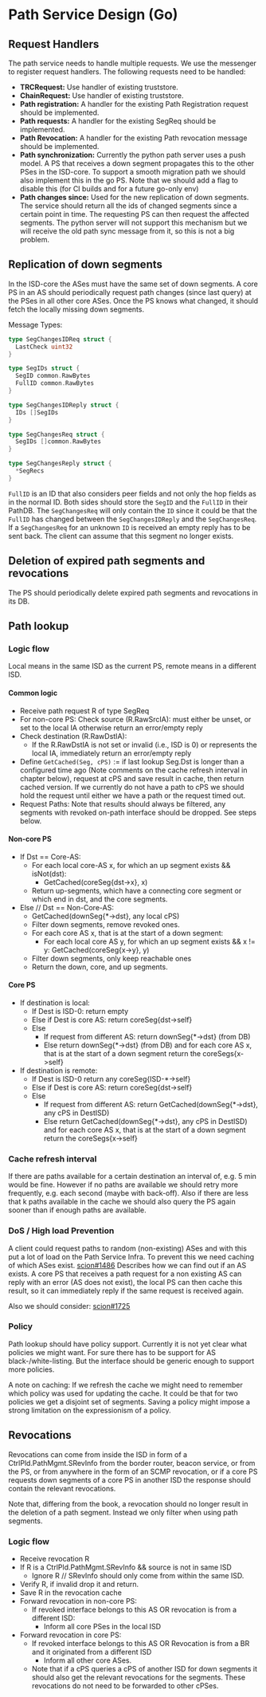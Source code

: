 # Path Service Design (Go)

## Request Handlers

The path service needs to handle multiple requests. We use the messenger to register request handlers. The following requests need to be handled:

* __TRCRequest:__ Use handler of existing truststore.
* __ChainRequest:__ Use handler of existing truststore.
* __Path registration:__ A handler for the existing Path Registration request should be implemented.
* __Path requests:__ A handler for the existing SegReq should be implemented.
* __Path Revocation:__ A handler for the existing Path revocation message should be implemented.
* __Path synchronization:__ Currently the python path server uses a push model. A PS that receives a down segment propagates this to the other PSes in the ISD-core. To support a smooth migration path we should also implement this in the go PS. Note that we should add a flag to disable this (for CI builds and for a future go-only env)
* __Path changes since:__ Used for the new replication of down segments. The service should return all the ids of changed segments since a certain point in time. The requesting PS can then request the affected segments. The python server will not support this mechanism but we will receive the old path sync message from it, so this is not a big problem.

## Replication of down segments

In the ISD-core the ASes must have the same set of down segments. A core PS in an AS should periodically request path changes (since last query) at the PSes in all other core ASes. Once the PS knows what changed, it should fetch the locally missing down segments.

Message Types:

```go
type SegChangesIDReq struct {
  LastCheck uint32
}

type SegIDs struct {
  SegID common.RawBytes
  FullID common.RawBytes
}

type SegChangesIDReply struct {
  IDs []SegIDs
}

type SegChangesReq struct {
  SegIDs []common.RawBytes
}

type SegChangesReply struct {
  *SegRecs
}
```

`FullID` is an ID that also considers peer fields and not only the hop fields as in the normal ID.
Both sides should store the `SegID` and the `FullID` in their PathDB.
The `SegChangesReq` will only contain the `ID` since it could be that the `FullID` has changed between the `SegChangesIDReply` and the `SegChangesReq`.
If a `SegChangesReq` for an unknown `ID` is received an empty reply has to be sent back. The client can assume that this segment no longer exists.

## Deletion of expired path segments and revocations

The PS should periodically delete expired path segments and revocations in its DB.

## Path lookup

### Logic flow

Local means in the same ISD as the current PS, remote means in a different ISD.

#### Common logic

* Receive path request R of type SegReq
* For non-core PS: Check source (R.RawSrcIA): must either be unset, or set to the local IA otherwise return an error/empty reply
* Check destination (R.RawDstIA):
  * If the R.RawDstIA is not set or invalid (i.e., ISD is 0) or represents the local IA, immediately return an error/empty reply
* Define `GetCached(Seg, cPS)` := if last lookup Seg.Dst is longer than a configured time ago (Note comments on the cache refresh interval in chapter below), request at cPS and save result in cache, then return cached version. If we currently do not have a path to cPS we should hold the request until either we have a path or the request timed out.
* Request Paths: Note that results should always be filtered, any segments with revoked on-path interface should be dropped. See steps below.

#### Non-core PS

* If Dst == Core-AS:
  * For each local core-AS x, for which an up segment exists && isNot(dst):
    * GetCached(coreSeg{dst->x}, x)
  * Return up-segments, which have a connecting core segment or which end in dst, and the core segments.
* Else // Dst == Non-Core-AS:
  * GetCached(downSeg{*->dst}, any local cPS)
  * Filter down segments, remove revoked ones.
  * For each core AS x, that is at the start of a down segment:
    * For each local core AS y, for which an up segment exists && x != y: GetCached(coreSeg{x->y}, y)
  * Filter down segments, only keep reachable ones
  * Return the down, core, and up segments.

#### Core PS

* If destination is local:
  * If Dest is ISD-0: return empty
  * Else if Dest is core AS: return coreSeg{dst->self}
  * Else
    * If request from different AS: return downSeg{*->dst} (from DB)
    * Else return downSeg{*->dst} (from DB) and for each core AS x, that is at the start of a down segment return the coreSegs{x->self}
* If destination is remote:
  * If Dest is ISD-0 return any coreSeg{ISD-*->self}
  * Else if Dest is core AS: return coreSeg{dst->self}
  * Else
    * If request from different AS: return GetCached(downSeg{*->dst}, any cPS in DestISD)
    * Else return GetCached(downSeg{*->dst}, any cPS in DestISD) and for each core AS x, that is at the start of a down segment return the coreSegs{x->self}

### Cache refresh interval

If there are paths available for a certain destination an interval of, e.g. 5 min would be fine. However if no paths are available we should retry more frequently, e.g. each second (maybe with back-off). Also if there are less that k paths available in the cache we should also query the PS again sooner than if enough paths are available.

### DoS / High load Prevention

A client could request paths to random (non-existing) ASes and with this put a lot of load on the Path Service Infra. To prevent this we need caching of which ASes exist. [scion#1486](https://github.com/scionproto/scion/issues/1486) Describes how we can find out if an AS exists. A core PS that receives a path request for a non existing AS can reply with an error (AS does not exist), the local PS can then cache this result, so it can immediately reply if the same request is received again.

Also we should consider: [scion#1725](https://github.com/scionproto/scion/issues/1725)

### Policy

Path lookup should have policy support. Currently it is not yet clear what policies we might want. For sure there has to be support for AS black-/white-listing. But the interface should be generic enough to support more policies.

A note on caching:
If we refresh the cache we might need to remember which policy was used for updating the cache. It could be that for two policies we get a disjoint set of segments. Saving a policy might impose a strong limitation on the expressionism of a policy.

## Revocations

Revocations can come from inside the ISD in form of a CtrlPld.PathMgmt.SRevInfo from the border router, beacon service, or from the PS, or from anywhere in the form of an SCMP revocation, or if a core PS requests down segments of a core PS in another ISD the response should contain the relevant revocations.

Note that, differing from the book, a revocation should no longer result in the deletion of a path segment. Instead we only filter when using path segments.

### Logic flow

* Receive revocation R
* If R is a CtrlPld.PathMgmt.SRevInfo && source is not in same ISD
  * Ignore R // SRevInfo should only come from within the same ISD.
* Verify R, if invalid drop it and return.
* Save R in the revocation cache
* Forward revocation in non-core PS:
  * If revoked interface belongs to this AS OR revocation is from a different ISD:
    * Inform all core PSes in the local ISD
* Forward revocation in core PS:
  * If revoked interface belongs to this AS OR
      Revocation is from a BR and it originated from a different ISD
    * Inform all other core ASes.
  * Note that if a cPS queries a cPS of another ISD for down segments it should also get the relevant revocations for the segments. These revocations do not need to be forwarded to other cPSes.
